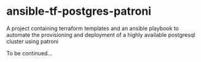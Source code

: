 # ansible-tf-postgres-patroni
A project containing terraform templates and an ansible playbook to automate the provisioning and deployment of a highly available postgresql cluster using patroni

To be continued...